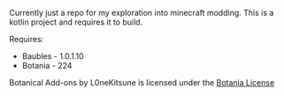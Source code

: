 Currently just a repo for my exploration into minecraft modding.  This is a kotlin project and requires it to build.

Requires:
* Baubles - 1.0.1.10
* Botania - 224


Botanical Add-ons by L0neKitsune is licensed under the [Botania License](http://botaniamod.net/license.php)